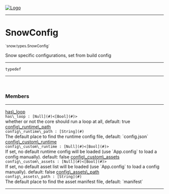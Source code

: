 
[![Logo](../../../images/logo.png)](../../../api/index.html)

---



<h1>SnowConfig</h1>
<small>`snow.types.SnowConfig`</small>

Snow specific configurations, set from build config

---

`typedef`

---

&nbsp;
&nbsp;



<h3>Members</h3> <hr/><span class="member apipage">
                <a name="has_loop"><a class="lift" href="#has_loop">has\_loop</a></a><div class="clear"></div><code class="signature apipage">has\_loop : [Null](#)&lt;[Bool](#)&gt;</code><br/></span>
            <span class="small_desc_flat">whether or not the core should run a loop at all, default: true</span><span class="member apipage">
                <a name="config_runtime_path"><a class="lift" href="#config_runtime_path">config\_runtime\_path</a></a><div class="clear"></div><code class="signature apipage">config\_runtime\_path : [String](#)</code><br/></span>
            <span class="small_desc_flat">The default place to find the runtime config file, default: `config.json`</span><span class="member apipage">
                <a name="config_custom_runtime"><a class="lift" href="#config_custom_runtime">config\_custom\_runtime</a></a><div class="clear"></div><code class="signature apipage">config\_custom\_runtime : [Null](#)&lt;[Bool](#)&gt;</code><br/></span>
            <span class="small_desc_flat">If set, no default runtime config will be loaded (use `App.config` to load a config manually). default: false</span><span class="member apipage">
                <a name="config_custom_assets"><a class="lift" href="#config_custom_assets">config\_custom\_assets</a></a><div class="clear"></div><code class="signature apipage">config\_custom\_assets : [Null](#)&lt;[Bool](#)&gt;</code><br/></span>
            <span class="small_desc_flat">If set, no default asset list will be loaded (use `App.config` to load a config manually). default: false</span><span class="member apipage">
                <a name="config_assets_path"><a class="lift" href="#config_assets_path">config\_assets\_path</a></a><div class="clear"></div><code class="signature apipage">config\_assets\_path : [String](#)</code><br/></span>
            <span class="small_desc_flat">The default place to find the asset manifest file, default: `manifest`</span>







---

&nbsp;
&nbsp;
&nbsp;
&nbsp;
